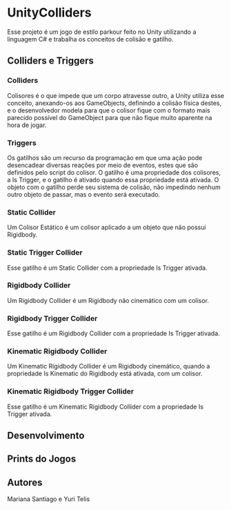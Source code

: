 # UnityColliders
Esse projeto é um jogo de estilo parkour feito no Unity utilizando a linguagem C# e trabalha os conceitos de colisão e gatilho.

## Colliders e Triggers
### Colliders
Colisores é o que impede que um corpo atravesse outro, a Unity utiliza esse conceito, anexando-os aos GameObjects, definindo a colisão física destes, e o desenvolvedor modela para que o colisor fique com o formato mais parecido possível do GameObject para que não fique muito aparente na hora de jogar.

### Triggers
Os gatilhos são um recurso da programação em que uma ação pode desencadear diversas reações por meio de eventos, estes que são definidos pelo script do colisor. O gatilho é uma propriedade dos colisores, a Is Trigger, e o gatilho é ativado quando essa propriedade está ativada. O objeto com o gatilho perde seu sistema de colisão, não impedindo nenhum outro objeto de passar, mas o evento será executado.

### Static Collider
Um Colisor Estático é um colisor aplicado a um objeto que não possui Rigidbody.

### Static Trigger Collider
Esse gatilho é um Static Collider com a propriedade Is Trigger ativada.

### Rigidbody Collider
Um Rigidbody Collider é um Rigidbody não cinemático com um colisor.

### Rigidbody Trigger Collider
Esse gatilho é um Rigidbody Collider com a propriedade Is Trigger ativada.

### Kinematic Rigidbody Collider
Um Kinematic Rigidbody Collider é um Rigidbody cinemático, quando a propriedade Is Kinematic do Rigidbody está ativada, com um colisor.

### Kinematic Rigidbody Trigger Collider
Esse gatilho é um Kinematic Rigidbody Collider com a propriedade Is Trigger ativada.

## Desenvolvimento


## Prints do Jogos


## Autores
Mariana Santiago e Yuri Telis